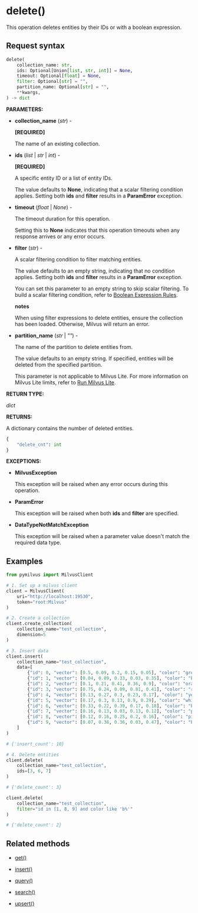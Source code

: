 # delete()

This operation deletes entities by their IDs or with a boolean expression.

## Request syntax

```python
delete(
    collection_name: str,
    ids: Optional[Union[list, str, int]] = None,
    timeout: Optional[float] = None,
    filter: Optional[str] = "",
    partition_name: Optional[str] = "",
    **kwargs,
) -> dict
```

**PARAMETERS:**

- **collection_name** (*str*) -

    **[REQUIRED]**

    The name of an existing collection.

- **ids** (*list* | *str* | *int*) -

    **[REQUIRED]**

    A specific entity ID or a list of entity IDs.

    The value defaults to **None**, indicating that a scalar filtering condition applies. Setting both **ids** and **filter** results in a **ParamError** exception.

- **timeout** (*float* | *None*) -

    The timeout duration for this operation. 

    Setting this to **None** indicates that this operation timeouts when any response arrives or any error occurs.

- **filter** (*str*) -

    A scalar filtering condition to filter matching entities. 

    The value defaults to an empty string, indicating that no condition applies. Setting both **ids** and **filter** results in a **ParamError** exception.

    You can set this parameter to an empty string to skip scalar filtering. To build a scalar filtering condition, refer to [Boolean Expression Rules](https://milvus.io/docs/boolean.md). 

    <div class="admonition note">

    <p><b>notes</b></p>

    <p>When using filter expressions to delete entities, ensure the collection has been loaded. Otherwise, Milvus will return an error.</p>

    </div>

- **partition_name** (*str* | *""*) -

    The name of the partition to delete entities from.

    The value defaults to an empty string. If specified, entities will be deleted from the specified partition.

    This parameter is not applicable to Milvus Lite. For more information on Milvus Lite limits, refer to [Run Milvus Lite](https://milvus.io/docs/milvus_lite.md).

**RETURN TYPE:**

*dict*

**RETURNS:**

A dictionary contains the number of deleted entities.

```python
{
    "delete_cnt": int
}
```

**EXCEPTIONS:**

- **MilvusException**

    This exception will be raised when any error occurs during this operation.

- **ParamError**

    This exception will be raised when both **ids** and **filter** are specified.

- **DataTypeNotMatchException**

    This exception will be raised when a parameter value doesn't match the required data type.

## Examples

```python
from pymilvus import MilvusClient

# 1. Set up a milvus client
client = MilvusClient(
    uri="http://localhost:19530",
    token="root:Milvus"
)

# 2. Create a collection
client.create_collection(
    collection_name="test_collection",
    dimension=5
)

# 3. Insert data
client.insert(
    collection_name="test_collection",
    data=[
        {"id": 0, "vector": [0.5, 0.09, 0.2, 0.15, 0.05], "color": "green"},
        {"id": 1, "vector": [0.04, 0.09, 0.33, 0.03, 0.35], "color": "blue"},
        {"id": 2, "vector": [0.1, 0.21, 0.41, 0.36, 0.9], "color": "orange"},
        {"id": 3, "vector": [0.75, 0.24, 0.09, 0.81, 0.41], "color": "red"},
        {"id": 4, "vector": [0.13, 0.27, 0.3, 0.23, 0.17], "color": "yellow"},
        {"id": 5, "vector": [0.17, 0.3, 0.13, 0.9, 0.29], "color": "white"},
        {"id": 6, "vector": [0.33, 0.22, 0.39, 0.17, 0.18], "color": "black"},
        {"id": 7, "vector": [0.16, 0.13, 0.03, 0.13, 0.12], "color": "purple"},
        {"id": 8, "vector": [0.12, 0.16, 0.25, 0.2, 0.16], "color": "pink"},
        {"id": 9, "vector": [0.07, 0.38, 0.36, 0.03, 0.47], "color": "brown"}
    ]
)

# {'insert_count': 10}

# 4. Delete entities
client.delete(
    collection_name="test_collection",
    ids=[3, 6, 7]
)

# {'delete_count': 3}

client.delete(
    collection_name="test_collection",
    filter="id in [1, 8, 9] and color like 'b%'"
)

# {'delete_count': 2}
```

## Related methods

- [get()](get.md)

- [insert()](insert.md)

- [query()](query.md)

- [search()](search.md)

- [upsert()](upsert.md)

